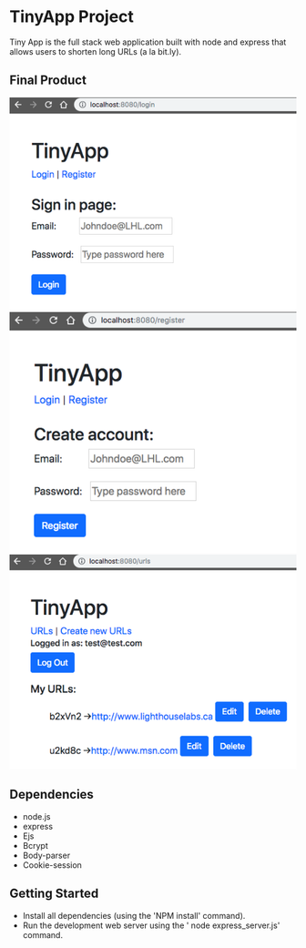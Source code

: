 # TinyApp Project

Tiny App is the full stack web application built with node and express that allows users to shorten long URLs (a la bit.ly).

## Final Product

!["screenshot of Login Page"](https://github.com/marlondlc/tinyAppProject/blob/master/doc/login-page.png)
!["screenshot of Registration Page"](https://github.com/marlondlc/tinyAppProject/blob/master/doc/registeration-page.png)
!["screenshot of URL Page"](https://github.com/marlondlc/tinyAppProject/blob/master/doc/uls-page.png)




## Dependencies

- node.js
- express
- Ejs
- Bcrypt
- Body-parser
- Cookie-session

## Getting Started

- Install all dependencies (using the 'NPM install' command).
- Run the development web server using  the ' node express_server.js' command.


